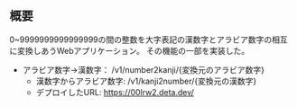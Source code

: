 ## 概要
0~9999999999999999の間の整数を大字表記の漢数字とアラビア数字の相互に変換しあうWebアプリケーション。
その機能の一部を実装した。
- アラビア数字→漢数字： /v1/number2kanji/{変換元のアラビア数字}
  - 漢数字からアラビア数字: /v1/kanji2number/{変換元の漢数字}
  - デプロイしたURL: https://00lrw2.deta.dev/
